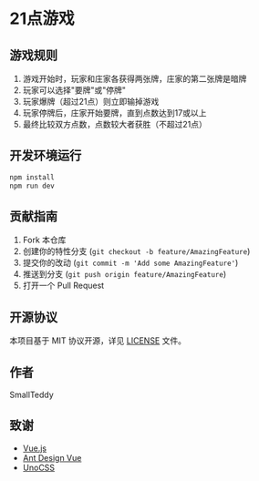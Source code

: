 # 21点游戏

## 游戏规则

1. 游戏开始时，玩家和庄家各获得两张牌，庄家的第二张牌是暗牌
2. 玩家可以选择"要牌"或"停牌"
3. 玩家爆牌（超过21点）则立即输掉游戏
4. 玩家停牌后，庄家开始要牌，直到点数达到17或以上
5. 最终比较双方点数，点数较大者获胜（不超过21点）

## 开发环境运行

```bash
npm install
npm run dev
```

## 贡献指南

1. Fork 本仓库
2. 创建你的特性分支 (`git checkout -b feature/AmazingFeature`)
3. 提交你的改动 (`git commit -m 'Add some AmazingFeature'`)
4. 推送到分支 (`git push origin feature/AmazingFeature`)
5. 打开一个 Pull Request

## 开源协议

本项目基于 MIT 协议开源，详见 [LICENSE](./LICENSE) 文件。

## 作者

SmallTeddy

## 致谢

- [Vue.js](https://vuejs.org/)
- [Ant Design Vue](https://antdv.com/)
- [UnoCSS](https://github.com/unocss/unocss)

